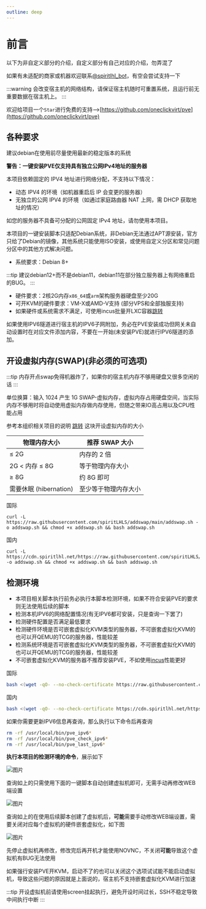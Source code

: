 ```yaml
---
outline: deep
---
```


# 前言

以下为非自定义部分的介绍，自定义部分有自己对应的介绍，勿弄混了

如果有未适配的商家或机器欢迎联系[@spiritlhl_bot](https://t.me/spiritlhl_bot)，有空会尝试支持一下

:::warning
会改变宿主机的网络结构，请保证宿主机随时可重置系统，且运行前无重要数据在宿主机上。
:::

欢迎给项目一个```Star```进行免费的支持-->[https://github.com/oneclickvirt/pve](https://github.com/oneclickvirt/pve)

## 各种要求

建议debian在使用前尽量使用最新的稳定版本的系统

**警告：一键安装PVE仅支持具有独立公网IPv4地址的服务器**

本项目依赖固定的 IPV4 地址进行网络分配，不支持以下情况：

- 动态 IPV4 的环境（如机器重启后 IP 会变更的服务器）
- 无独立的公网 IPV4 的环境（如通过家庭路由器 NAT 上网，需 DHCP 获取地址的情况）

如您的服务器不具备可分配的公网固定 IPv4 地址，请勿使用本项目。

本项目的一键安装脚本只适配Debian系统，非Debian无法通过APT源安装，官方只给了Debian的镜像，其他系统只能使用ISO安装，或使用自定义分区和常见问题分区中的其他方式解决问题。

- 系统要求：Debian 8+

:::tip
建议debian12+而不是debian11，debian11在部分独立服务器上有网络重启的BUG。
:::

- 硬件要求：2核2G内存```x86_64```或```arm```架构服务器硬盘至少20G
- 可开KVM的硬件要求：VM-X或AMD-V支持 (部分VPS和全部独服支持)
- 如果硬件或系统需求不满足，可使用incus批量开LXC容器[跳转](https://github.com/oneclickvirt/incus)

如果使用IPV6隧道进行宿主机的IPV6子网附加，务必在PVE安装成功但网关未自动设置时在对应文件添加内容，不要在一开始(未安装PVE)就进行IPV6隧道的添加。

## 开设虚拟内存(SWAP)(非必须的可选项)

:::tip
内存开点swap免得机器炸了，如果你的宿主机内存不够用硬盘又很多空闲的话
:::

单位换算：输入 1024 产生 1G SWAP-虚拟内存，虚拟内存占用硬盘空间，当实际内存不够用时将自动使用虚拟内存做内存使用，但随之带来IO高占用以及CPU性能占用

参考本组织相关项目的说明 [跳转](https://github.com/oneclickvirt/ecs/blob/master/README_NEW_USER.md) 这块开设虚拟内存的大小

| 物理内存大小        | 推荐 SWAP 大小 |
| ------------------ | ---------- |
| ≤ 2G               | 内存的 2 倍    |
| 2G < 内存 ≤ 8G       | 等于物理内存大小   |
| ≥ 8G               | 约 8G 即可    |
| 需要休眠 (hibernation) | 至少等于物理内存大小 |

国际

```shell
curl -L https://raw.githubusercontent.com/spiritLHLS/addswap/main/addswap.sh -o addswap.sh && chmod +x addswap.sh && bash addswap.sh
```

国内

```shell
curl -L https://cdn.spiritlhl.net/https://raw.githubusercontent.com/spiritLHLS/addswap/main/addswap.sh -o addswap.sh && chmod +x addswap.sh && bash addswap.sh
```

## 检测环境

- 本项目相关脚本执行前务必执行本脚本检测环境，如果不符合安装PVE的要求则无法使用后续的脚本
- 检测本机IPV6的网络配置情况(有无IPV6都可安装，只是查询一下罢了)
- 检测硬件配置是否满足最低要求
- 检测硬件环境是否可嵌套虚拟化KVM类型的服务器，不可嵌套虚拟化KVM的也可以开QEMU的TCG的服务器，性能较差
- 检测系统环境是否可嵌套虚拟化KVM类型的服务器，不可嵌套虚拟化KVM的也可以开QEMU的TCG的服务器，性能较差
- 不可嵌套虚拟化KVM的服务器不推荐安装PVE，不如使用[incus](https://github.com/oneclickvirt/incus)性能更好

国际

```bash
bash <(wget -qO- --no-check-certificate https://raw.githubusercontent.com/oneclickvirt/pve/main/scripts/check_kernal.sh)
```

国内

```bash
bash <(wget -qO- --no-check-certificate https://cdn.spiritlhl.net/https://raw.githubusercontent.com/oneclickvirt/pve/main/scripts/check_kernal.sh)
```

如果你需要更新IPV6信息再查询，那么执行以下命令后再查询

```bash
rm -rf /usr/local/bin/pve_ipv6*
rm -rf /usr/local/bin/pve_check_ipv6*
rm -rf /usr/local/bin/pve_last_ipv6*
```

**执行本项目的检测环境的命令**，展示如下

![图片](images/pve_kvm_1.png)

查询如上的只需使用下面的一键脚本自动创建虚拟机即可，无需手动再修改WEB端设置

![图片](images/pve_kvm_2.png)

查询如上的在使用后续脚本创建了虚拟机后，**可能**需要手动修改WEB端设置，需要关闭对应每个虚拟机的硬件嵌套虚拟化，如下图

![图片](images/pve_kvm_3.png)

先停止虚拟机再修改，修改完后再开机才能使用NOVNC，不关闭**可能**导致这个虚拟机有BUG无法使用

如果强行安装PVE开KVM，启动不了的也可以关闭这个选项试试能不能启动虚拟机，导致这些问题的原因就是上面说的，宿主机不支持嵌套虚拟化KVM进行加速

:::tip
开设虚拟机前请使用screen挂起执行，避免开设时间过长，SSH不稳定导致中间执行中断
:::

<br/>
<br/>

